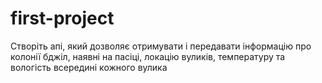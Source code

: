 # first-project
Створіть апі, який дозволяє отримувати і передавати інформацію  про колонії бджіл,
наявні на пасіці, локацію вуликів, температуру та вологість всередині кожного вулика

